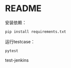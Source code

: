 # README

安装依赖：

```python
pip install requirements.txt
```

运行testcase：

```python
pytest
```

test-jenkins
